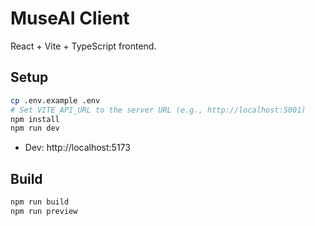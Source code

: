 # MuseAI Client

React + Vite + TypeScript frontend.

## Setup

```bash
cp .env.example .env
# Set VITE_API_URL to the server URL (e.g., http://localhost:5001)
npm install
npm run dev
```

- Dev: http://localhost:5173

## Build

```bash
npm run build
npm run preview
```
